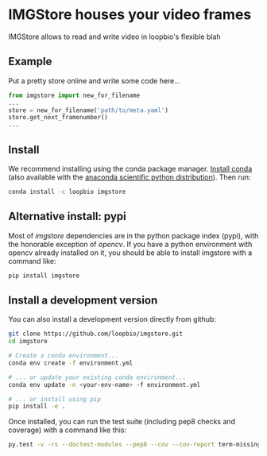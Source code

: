 IMGStore houses your video frames
=================================

IMGStore allows to read and write video in loopbio's flexible blah

Example
-------

Put a pretty store online and write some code here...

```python
from imgstore import new_for_filename
...
store = new_for_filename('path/to/meta.yaml')
store.get_next_framenumber()
...
```

Install
-------

We recommend installing using the conda package manager. [Install
conda](https://conda.io/miniconda.html) (also available with the
[anaconda scientific python distribution](https://www.continuum.io/downloads)).
Then run:

```sh
conda install -c loopbio imgstore
```


Alternative install: pypi
-------------------------

Most of *imgstore* dependencies are in the python package index (pypi),
with the honorable exception of *opencv*. If you have a python environment
with opencv already installed on it, you should be able to install imgstore
with a command like:

```sh
pip install imgstore
```

Install a development version
-----------------------------

You can also install a development version directly from github:

```sh
git clone https://github.com/loopbio/imgstore.git
cd imgstore

# Create a conda environment...
conda env create -f environment.yml

# ... or update your existing conda environment...
conda env update -n <your-env-name> -f environment.yml

# ... or install using pip
pip install -e .
```

Once installed, you can run the test suite (including pep8 checks and
coverage) with a command like this:

```sh
py.test -v -rs --doctest-modules --pep8 --cov --cov-report term-missing imgstore --pyargs imgstore
```
